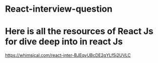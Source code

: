 # React-interview-question

# Here is all the resources of React Js for dive deep into in react Js 

https://whimsical.com/react-inter-BJEqyUBcDE2gYLf5j2UVLC
